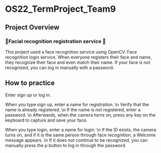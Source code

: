 # OS22_TermProject_Team9
## Project Overview
### 🐥Facial recognition registration service 🐥
This project used a face recognition service using OpenCV. Face recognition login service. When everyone registers their face and name, they recognize their face and even match their name. If your face is not recognized, you can log in manually with a password.


## How to practice
Enter sign up or log in.

When you type sign up, enter a name for registration. \n
Verify that the name is already registered. \n
If the name is not registered, enter a password. \n
Afterwards, when the camera turns on, press any key on the keyboard to capture and save your face.

When you type login, enter a name for login. \n
If the ID exists, the camera turns on, and if it is the same person through face recognition, a Welcome message appears. \n
If it does not continue to be recognized, you can manually press the p button to log in through the password.

